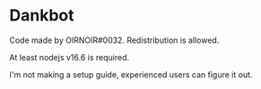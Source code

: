 # Dankbot

 Code made by OIRNOIR#0032.
 Redistribution is allowed.

 At least nodejs v16.6 is required.

 I'm not making a setup guide, experienced users can figure it out.
 